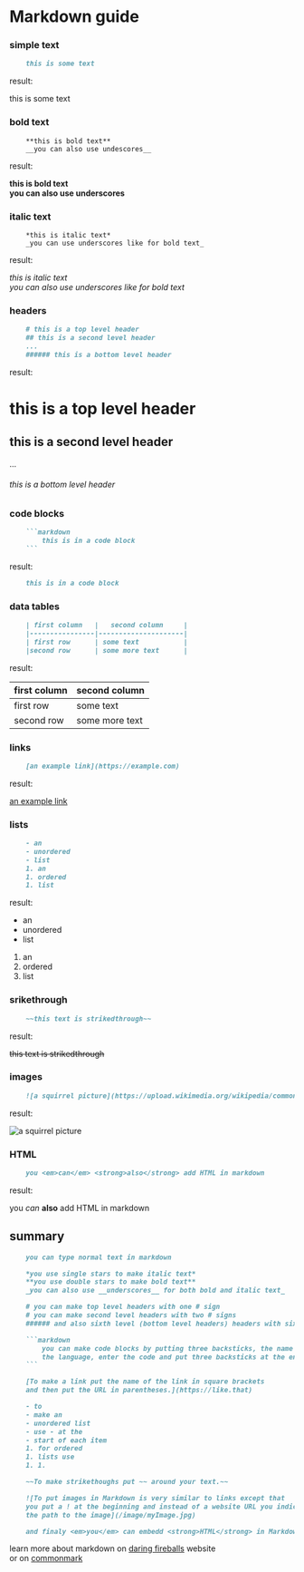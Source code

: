 <title>Markdown guide</title>

# Markdown guide

### simple text
```markdown
	this is some text
```

result:

this is some text

### bold text

```
	**this is bold text**
	__you can also use undescores__
```

result:

**this is bold text**     
__you can also use underscores__     

### italic text

```
	*this is italic text*
	_you can use underscores like for bold text_
```

result:

*this is italic text*     
_you can also use underscores like for bold text_     

### headers

```markdown
	# this is a top level header
	## this is a second level header
	...
	###### this is a bottom level header
```

result:

# this is a top level header
## this is a second level header
...
###### this is a bottom level header

### code blocks

```markdown
	```markdown
		this is in a code block
	```
```

result:

```markdown
	this is in a code block
```

### data tables

```markdown
	| first column   |   second column     |
	|----------------|---------------------|
	| first row      | some text           |
	|second row      | some more text      |
```

result:

| first column   | second column 			 |
|----------------|---------------------|
| first row      | some text 					 |
|second row 		 | some more text 		 |

### links

```markdown
	[an example link](https://example.com)
```

result:

[an example link](https://example.com)

### lists

```markdown
	- an
	- unordered
	- list
	1. an
	1. ordered
	1. list
```

result:

- an
- unordered
- list
1. an
1. ordered
1. list

### srikethrough

```markdown
	~~this text is strikedthrough~~
```

result:

~~this text is strikedthrough~~

### images

```markdown
	![a squirrel picture](https://upload.wikimedia.org/wikipedia/commons/1/1c/Squirrel_posing.jpg)
```

result:

![a squirrel picture](https://upload.wikimedia.org/wikipedia/commons/1/1c/Squirrel_posing.jpg)

### HTML

```markdown
	you <em>can</em> <strong>also</strong> add HTML in markdown
```

result:

you <em>can</em> <strong>also</strong> add HTML in markdown

## summary

```markdown
	you can type normal text in markdown

	*you use single stars to make italic text*
	**you use double stars to make bold text**
	_you can also use __underscores__ for both bold and italic text_

	# you can make top level headers with one # sign
	# you can make second level headers with two # signs
	###### and also sixth level (bottom level headers) headers with six # signs

	```markdown
		you can make code blocks by putting three backsticks, the name of     
		the language, enter the code and put three backsticks at the end
	```

	[To make a link put the name of the link in square brackets     
	and then put the URL in parentheses.](https://like.that)

	- to
	- make an
	- unordered list
	- use - at the
	- start of each item
	1. for ordered
	1. lists use
	1. 1.

	~~To make strikethoughs put ~~ around your text.~~

	![To put images in Markdown is very similar to links except that     
	you put a ! at the beginning and instead of a website URL you indicate    
	the path to the image](/image/myImage.jpg)

	and finaly <em>you</em> can embedd <strong>HTML</strong> in Markdown.
```

learn more about markdown on [daring fireballs](https://daringfireball.net/projects/markdown/) website     
or on [commonmark](https://commonmark.org/)

